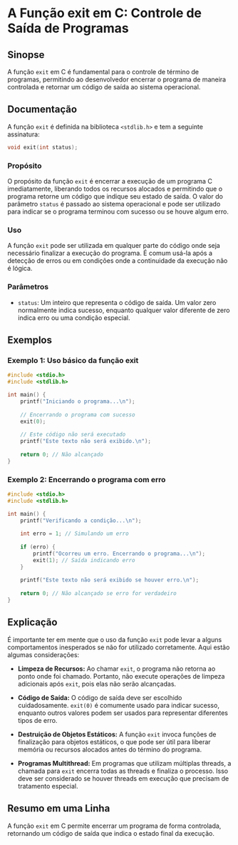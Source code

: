 <!--
Meta Description: # A Função exit em C: Controle de Saída de Programas ## Sinopse A função `exit` em C é fundamental para o controle de término de programas, permitindo...
Meta Keywords: exit, programa, erro, não, função
-->

# A Função exit em C: Controle de Saída de Programas

## Sinopse
A função `exit` em C é fundamental para o controle de término de programas, permitindo ao desenvolvedor encerrar o programa de maneira controlada e retornar um código de saída ao sistema operacional.

## Documentação
A função `exit` é definida na biblioteca `<stdlib.h>` e tem a seguinte assinatura:

```c
void exit(int status);
```

### Propósito
O propósito da função `exit` é encerrar a execução de um programa C imediatamente, liberando todos os recursos alocados e permitindo que o programa retorne um código que indique seu estado de saída. O valor do parâmetro `status` é passado ao sistema operacional e pode ser utilizado para indicar se o programa terminou com sucesso ou se houve algum erro.

### Uso
A função `exit` pode ser utilizada em qualquer parte do código onde seja necessário finalizar a execução do programa. É comum usá-la após a detecção de erros ou em condições onde a continuidade da execução não é lógica.

### Parâmetros
- `status`: Um inteiro que representa o código de saída. Um valor zero normalmente indica sucesso, enquanto qualquer valor diferente de zero indica erro ou uma condição especial.

## Exemplos

### Exemplo 1: Uso básico da função exit
```c
#include <stdio.h>
#include <stdlib.h>

int main() {
    printf("Iniciando o programa...\n");
    
    // Encerrando o programa com sucesso
    exit(0);
    
    // Este código não será executado
    printf("Este texto não será exibido.\n");
    
    return 0; // Não alcançado
}
```

### Exemplo 2: Encerrando o programa com erro
```c
#include <stdio.h>
#include <stdlib.h>

int main() {
    printf("Verificando a condição...\n");
    
    int erro = 1; // Simulando um erro
    
    if (erro) {
        printf("Ocorreu um erro. Encerrando o programa...\n");
        exit(1); // Saída indicando erro
    }
    
    printf("Este texto não será exibido se houver erro.\n");
    
    return 0; // Não alcançado se erro for verdadeiro
}
```

## Explicação
É importante ter em mente que o uso da função `exit` pode levar a alguns comportamentos inesperados se não for utilizado corretamente. Aqui estão algumas considerações:

- **Limpeza de Recursos:** Ao chamar `exit`, o programa não retorna ao ponto onde foi chamado. Portanto, não execute operações de limpeza adicionais após `exit`, pois elas não serão alcançadas.
  
- **Código de Saída:** O código de saída deve ser escolhido cuidadosamente. `exit(0)` é comumente usado para indicar sucesso, enquanto outros valores podem ser usados para representar diferentes tipos de erro.

- **Destruição de Objetos Estáticos:** A função `exit` invoca funções de finalização para objetos estáticos, o que pode ser útil para liberar memória ou recursos alocados antes do término do programa.

- **Programas Multithread:** Em programas que utilizam múltiplas threads, a chamada para `exit` encerra todas as threads e finaliza o processo. Isso deve ser considerado se houver threads em execução que precisam de tratamento especial.

## Resumo em uma Linha
A função `exit` em C permite encerrar um programa de forma controlada, retornando um código de saída que indica o estado final da execução.